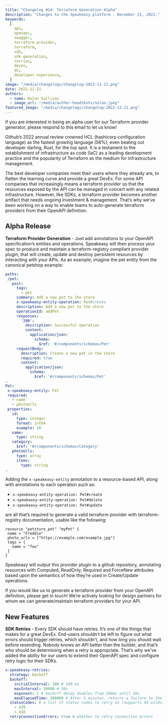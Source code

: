 ```yaml
---
title: "Changelog #14: Terraform Generation Alpha"
description: "Changes to the Speakeasy platform - December 21, 2022."
keywords:
  [
    api,
    openapi,
    swagger,
    terraform provider,
    terraform,
    sdk,
    sdk generation,
    retries,
    devex,
    dx,
    developer experience,
  ]
image: "/media/changelogs/changelog-2022-12-21.png"
date: 2022-12-21
authors:
  - name: Nolan Sullivan
  - image_url: "/media/author-headshots/nolan.jpeg"
featured_image: "/media/changelogs/changelog-2022-12-21.png"
---
```


If you are interested in being an alpha user for our Terraform provider generator, please respond to this email to let us know!

Github’s 2022 annual review crowned HCL (hashicorp configuration language) as the fastest growing language (56%), even beating out developer darling, Rust, for the top spot. It is a testament to the establishment of infrastructure as code (IaC) as a leading development practice and the popularity of Terraform as the medium for infrastructure management.

The best developer companies meet their users where they already are, to flatten the learning curve and provide a great DevEx. For some API companies that increasingly means a terraform provider so that the resources exposed by the API can be managed in concert with any related infrastructure. However, like SDKs, a terraform provider becomes another artifact that needs ongoing investment & management. That’s why we’ve been working on a way to enable teams to auto-generate terraform providers from their OpenAPI definition.

## Alpha Release

**Terraform Provider Generation** - Just add annotations to your OpenAPI specification’s entities and operations. Speakeasy will then process your spec to produce and maintain a terraform-registry compliant provider plugin, that will create, update and destroy persistent resources by interacting with your APIs. As an example, imagine the pet entity from the canonical petshop example:

```yaml
paths:
 /pet:
   post:
     tags:
       - pet
     summary: Add a new pet to the store
     x-speakeasy-entity-operation: Pet#create
     description: Add a new pet to the store
     operationId: addPet
     responses:
       '200':
         description: Successful operation
         content:
           application/json:
             schema:
               $ref: '#/components/schemas/Pet'
     requestBody:
       description: Create a new pet in the store
       required: true
       content:
         application/json:
           schema:
             $ref: '#/components/schemas/Pet'
…
Pet:
 x-speakeasy-entity: Pet
 required:
   - name
   - photoUrls
 properties:
   id:
     type: integer
     format: int64
     example: 10
   name:
     type: string
   category:
     $ref: '#/components/schemas/Category'
   photoUrls:
     type: array
     items:
       type: string
…
```

Adding the `x-speakeasy-entity` annotation to a resource-based API, along with annotations to each operation such as:

- `x-speakeasy-entity-operation: Pet#create`
- `x-speakeasy-entity-operation: Pet#delete`
- `x-speakeasy-entity-operation: Pet#update`

are all that’s required to generate a valid terraform provider with terraform-registry documentation, usable like the following:

```HCL
resource "petstore_pet" "myPet" {
 name = "Freddie"
 photo_urls = ["https://example.com/example.jpg"]
 tags = {
   name = "foo"
 }
}
```

Speakeasy will output this provider plugin to a github repository, annotating resources with Computed, ReadOnly, Required and ForceNew attributes based upon the semantics of how they’re used in Create/Update operations.

If you would like us to generate a terraform provider from your OpenAPI definition, please get in touch! We’re actively looking for design partners for whom we can generate/maintain terraform providers for your API.

## New Features

**SDK Retries** - Every SDK should have retries. It’s one of the things that makes for a great DevEx. End-users shouldn’t be left to figure out what errors should trigger retries, which shouldn’t, and how long you should wait before resending. Nobody knows an API better than the builder, and that’s who should be determining when a retry is appropriate. That’s why we’ve added the ability for our users to extend their OpenAPI spec and configure retry logic for their SDKs.

```yaml
x-speakeasy-retries:
  strategy: backoff
  backoff:
    initialInterval: 100 # 100 ms
    maxInterval: 30000 # 30s
    exponent: 2 # backoff delay doubles from 100ms until 30s
    maxElapsedTime: 300000 # After 5 minutes, returns a failure to the callee
  statusCodes: # a list of status codes to retry on (supports XX wildcards)
    - 429
    - 5XX
  retryConnectionErrors: true # whether to retry connection errors
```
